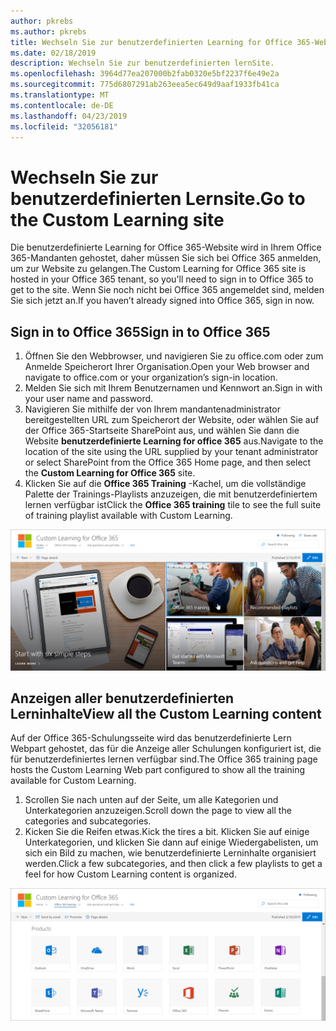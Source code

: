 ```yaml
---
author: pkrebs
ms.author: pkrebs
title: Wechseln Sie zur benutzerdefinierten Learning for Office 365-Website
ms.date: 02/18/2019
description: Wechseln Sie zur benutzerdefinierten lernSite.
ms.openlocfilehash: 3964d77ea207000b2fab0320e5bf2237f6e49e2a
ms.sourcegitcommit: 775d6807291ab263eea5ec649d9aaf1933fb41ca
ms.translationtype: MT
ms.contentlocale: de-DE
ms.lasthandoff: 04/23/2019
ms.locfileid: "32056181"
---
```

# <a name="go-to-the-custom-learning-site"></a><span data-ttu-id="4b7bd-103">Wechseln Sie zur benutzerdefinierten Lernsite.</span><span class="sxs-lookup"><span data-stu-id="4b7bd-103">Go to the Custom Learning site</span></span>

<span data-ttu-id="4b7bd-104">Die benutzerdefinierte Learning for Office 365-Website wird in Ihrem Office 365-Mandanten gehostet, daher müssen Sie sich bei Office 365 anmelden, um zur Website zu gelangen.</span><span class="sxs-lookup"><span data-stu-id="4b7bd-104">The Custom Learning for Office 365 site is hosted in your Office 365 tenant, so you'll need to sign in to Office 365 to get to the site.</span></span> <span data-ttu-id="4b7bd-105">Wenn Sie noch nicht bei Office 365 angemeldet sind, melden Sie sich jetzt an.</span><span class="sxs-lookup"><span data-stu-id="4b7bd-105">If you haven’t already signed into Office 365, sign in now.</span></span> 

## <a name="sign-in-to-office-365"></a><span data-ttu-id="4b7bd-106">Sign in to Office 365</span><span class="sxs-lookup"><span data-stu-id="4b7bd-106">Sign in to Office 365</span></span> 

1.  <span data-ttu-id="4b7bd-107">Öffnen Sie den Webbrowser, und navigieren Sie zu office.com oder zum Anmelde Speicherort Ihrer Organisation.</span><span class="sxs-lookup"><span data-stu-id="4b7bd-107">Open your Web browser and navigate to office.com or your organization’s sign-in location.</span></span> 
2.  <span data-ttu-id="4b7bd-108">Melden Sie sich mit Ihrem Benutzernamen und Kennwort an.</span><span class="sxs-lookup"><span data-stu-id="4b7bd-108">Sign in with your user name and password.</span></span>
3.  <span data-ttu-id="4b7bd-109">Navigieren Sie mithilfe der von Ihrem mandantenadministrator bereitgestellten URL zum Speicherort der Website, oder wählen Sie auf der Office 365-Startseite SharePoint aus, und wählen Sie dann die Website **benutzerdefinierte Learning for office 365** aus.</span><span class="sxs-lookup"><span data-stu-id="4b7bd-109">Navigate to the location of the site using the URL supplied by your tenant administrator or select SharePoint from the Office 365 Home page, and then select the **Custom Learning for Office 365** site.</span></span> 
5. <span data-ttu-id="4b7bd-110">Klicken Sie auf die **Office 365 Training** -Kachel, um die vollständige Palette der Trainings-Playlists anzuzeigen, die mit benutzerdefiniertem lernen verfügbar ist</span><span class="sxs-lookup"><span data-stu-id="4b7bd-110">Click the **Office 365 training** tile to see the full suite of training playlist available with Custom Learning.</span></span> 

![CG-Goto. png](media/cg-goto.png)

## <a name="view-all-the-custom-learning-content"></a><span data-ttu-id="4b7bd-112">Anzeigen aller benutzerdefinierten Lerninhalte</span><span class="sxs-lookup"><span data-stu-id="4b7bd-112">View all the Custom Learning content</span></span>
<span data-ttu-id="4b7bd-113">Auf der Office 365-Schulungsseite wird das benutzerdefinierte Lern Webpart gehostet, das für die Anzeige aller Schulungen konfiguriert ist, die für benutzerdefiniertes lernen verfügbar sind.</span><span class="sxs-lookup"><span data-stu-id="4b7bd-113">The Office 365 training page hosts the Custom Learning Web part configured to show all the training available for Custom Learning.</span></span> 

1. <span data-ttu-id="4b7bd-114">Scrollen Sie nach unten auf der Seite, um alle Kategorien und Unterkategorien anzuzeigen.</span><span class="sxs-lookup"><span data-stu-id="4b7bd-114">Scroll down the page to view all the categories and subcategories.</span></span>
2. <span data-ttu-id="4b7bd-115">Kicken Sie die Reifen etwas.</span><span class="sxs-lookup"><span data-stu-id="4b7bd-115">Kick the tires a bit.</span></span> <span data-ttu-id="4b7bd-116">Klicken Sie auf einige Unterkategorien, und klicken Sie dann auf einige Wiedergabelisten, um sich ein Bild zu machen, wie benutzerdefinierte Lerninhalte organisiert werden.</span><span class="sxs-lookup"><span data-stu-id="4b7bd-116">Click a few subcategories, and then click a few playlists to get a feel for how Custom Learning content is organized.</span></span> 

![CG-gotoall. png](media/cg-gotoall.png)

